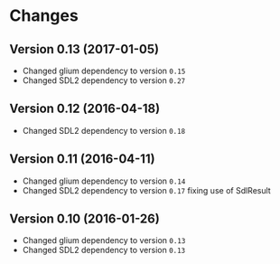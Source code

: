 # Changes

## Version 0.13 (2017-01-05)
- Changed glium dependency to version `0.15`
- Changed SDL2 dependency to version `0.27`

## Version 0.12 (2016-04-18)
- Changed SDL2 dependency to version `0.18`

## Version 0.11 (2016-04-11)
- Changed glium dependency to version `0.14`
- Changed SDL2 dependency to version `0.17` fixing use of SdlResult

## Version 0.10 (2016-01-26)
- Changed glium dependency to version `0.13`
- Changed SDL2 dependency to version `0.13`

